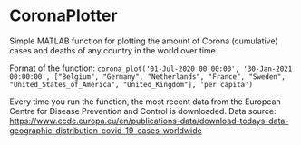 # CoronaPlotter

Simple MATLAB function for plotting the amount of Corona (cumulative) cases and deaths of any country in the world over time.

Format of the function: `corona_plot('01-Jul-2020 00:00:00', '30-Jan-2021 00:00:00', ["Belgium", "Germany", "Netherlands", "France", "Sweden", "United_States_of_America", "United_Kingdom"], 'per capita')`

Every time you run the function, the most recent data from the European Centre for Disease Prevention and Control is downloaded. 
Data source: https://www.ecdc.europa.eu/en/publications-data/download-todays-data-geographic-distribution-covid-19-cases-worldwide


